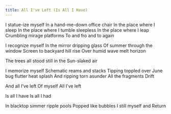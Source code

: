 ```yaml
---
title: All I've Left (Is All I Have)
---
```


I statue-ize myself
In a hand-me-down office chair
In the place where I sleep <!--excerpt-->
In the place where I tumble sleepless
In the place where I leap
Crumbling mirage platforms
To and fro and to again
<br>

I recognize myself
In the mirror dripping glass
Of summer through the window
Screen to backyard hill rise
Over humid wave melt horizon
<br>

The trees all stood still in the
Sun-slaked air
<br>

I memorize myself
Schematic reams and stacks
Tipping toppled over
June bug flutter heat splash
And ripping torn asunder
All the fragments
Drift
<br>

And all I’ve left
Of myself
All I’ve left
<br>

Is all I have
Is all I had
<br>

In blacktop simmer ripple pools
Popped like bubbles
I still myself and
Return
